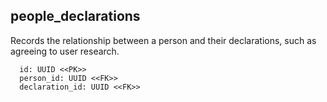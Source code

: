 ## people_declarations

Records the relationship between a person and their declarations, 
such as agreeing to user research.

```
  id: UUID <<PK>>
  person_id: UUID <<FK>>
  declaration_id: UUID <<FK>>
```